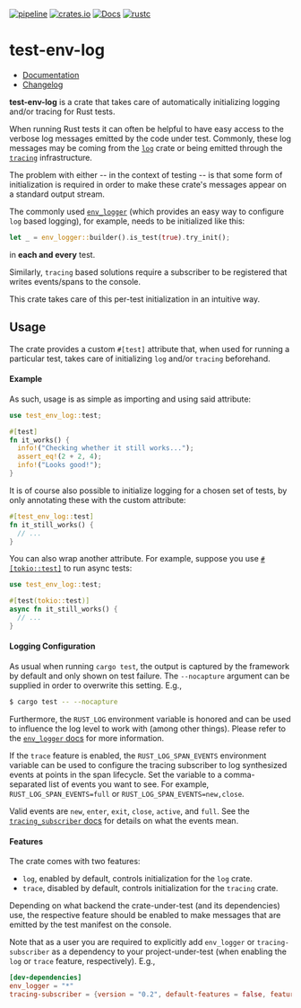 [![pipeline](https://gitlab.com/d-e-s-o/test-env-log/badges/master/pipeline.svg)](https://gitlab.com/d-e-s-o/test-env-log/commits/master)
[![crates.io](https://img.shields.io/crates/v/test-env-log.svg)](https://crates.io/crates/test-env-log)
[![Docs](https://docs.rs/test-env-log/badge.svg)](https://docs.rs/test-env-log)
[![rustc](https://img.shields.io/badge/rustc-1.45+-blue.svg)](https://blog.rust-lang.org/2020/07/16/Rust-1.45.0.html)

test-env-log
============

- [Documentation][docs-rs]
- [Changelog](CHANGELOG.md)

**test-env-log** is a crate that takes care of automatically
initializing logging and/or tracing for Rust tests.

When running Rust tests it can often be helpful to have easy access to
the verbose log messages emitted by the code under test. Commonly, these
log messages may be coming from the [`log`][log] crate or being emitted
through the [`tracing`][tracing] infrastructure.

The problem with either -- in the context of testing -- is that some
form of initialization is required in order to make these crate's
messages appear on a standard output stream.

The commonly used [`env_logger`](https://crates.io/crates/env_logger)
(which provides an easy way to configure `log` based logging), for
example, needs to be initialized like this:
```rust
let _ = env_logger::builder().is_test(true).try_init();
```
in **each and every** test.

Similarly, `tracing` based solutions require a subscriber to be
registered that writes events/spans to the console.

This crate takes care of this per-test initialization in an intuitive
way.


Usage
-----

The crate provides a custom `#[test]` attribute that, when used for
running a particular test, takes care of initializing `log` and/or
`tracing` beforehand.

#### Example

As such, usage is as simple as importing and using said attribute:
```rust
use test_env_log::test;

#[test]
fn it_works() {
  info!("Checking whether it still works...");
  assert_eq!(2 + 2, 4);
  info!("Looks good!");
}
```

It is of course also possible to initialize logging for a chosen set of
tests, by only annotating these with the custom attribute:
```rust
#[test_env_log::test]
fn it_still_works() {
  // ...
}
```

You can also wrap another attribute. For example, suppose you use
[`#[tokio::test]`][tokio-test] to run async tests:
```rust
use test_env_log::test;

#[test(tokio::test)]
async fn it_still_works() {
  // ...
}
```

#### Logging Configuration

As usual when running `cargo test`, the output is captured by the
framework by default and only shown on test failure. The `--nocapture`
argument can be supplied in order to overwrite this setting. E.g.,
```bash
$ cargo test -- --nocapture
```

Furthermore, the `RUST_LOG` environment variable is honored and can be
used to influence the log level to work with (among other things).
Please refer to the [`env_logger` docs][env-docs-rs] for more
information.

If the `trace` feature is enabled, the `RUST_LOG_SPAN_EVENTS`
environment variable can be used to configure the tracing subscriber to
log synthesized events at points in the span lifecycle. Set the variable
to a comma-separated list of events you want to see. For example,
`RUST_LOG_SPAN_EVENTS=full` or `RUST_LOG_SPAN_EVENTS=new,close`.

Valid events are `new`, `enter`, `exit`, `close`, `active`, and `full`.
See the [`tracing_subscriber` docs][tracing-events-docs-rs] for details
on what the events mean.

#### Features

The crate comes with two features:
- `log`, enabled by default, controls initialization for the `log`
  crate.
- `trace`, disabled by default, controls initialization for the
  `tracing` crate.

Depending on what backend the crate-under-test (and its dependencies)
use, the respective feature should be enabled to make messages that are
emitted by the test manifest on the console.

Note that as a user you are required to explicitly add `env_logger` or
`tracing-subscriber` as a dependency to your project-under-test (when
enabling the `log` or `trace` feature, respectively). E.g.,

```toml
[dev-dependencies]
env_logger = "*"
tracing-subscriber = {version = "0.2", default-features = false, features = ["env-filter", "fmt"]}
```


[docs-rs]: https://docs.rs/crate/test-env-log
[env-docs-rs]: https://docs.rs/env_logger/0.7.0/env_logger
[log]: https://crates.io/crates/log
[tokio-test]: https://docs.rs/tokio/1.4.0/tokio/attr.test.html
[tracing]: https://crates.io/crates/tracing
[tracing-events-docs-rs]: https://docs.rs/tracing-subscriber/0.2.17/tracing_subscriber/fmt/struct.SubscriberBuilder.html#method.with_span_events
